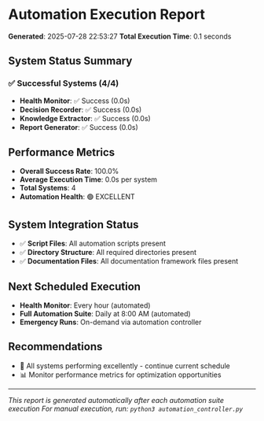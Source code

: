 # Automation Execution Report
**Generated**: 2025-07-28 22:53:27
**Total Execution Time**: 0.1 seconds

## System Status Summary

### ✅ Successful Systems (4/4)
- **Health Monitor**: ✅ Success (0.0s)
- **Decision Recorder**: ✅ Success (0.0s)
- **Knowledge Extractor**: ✅ Success (0.0s)
- **Report Generator**: ✅ Success (0.0s)

## Performance Metrics
- **Overall Success Rate**: 100.0%
- **Average Execution Time**: 0.0s per system
- **Total Systems**: 4
- **Automation Health**: 🟢 EXCELLENT

## System Integration Status
- ✅ **Script Files**: All automation scripts present
- ✅ **Directory Structure**: All required directories present
- ✅ **Documentation Files**: All documentation framework files present

## Next Scheduled Execution
- **Health Monitor**: Every hour (automated)
- **Full Automation Suite**: Daily at 8:00 AM (automated)
- **Emergency Runs**: On-demand via automation controller

## Recommendations
- 🎉 All systems performing excellently - continue current schedule
- 📊 Monitor performance metrics for optimization opportunities

---
*This report is generated automatically after each automation suite execution*
*For manual execution, run: `python3 automation_controller.py`*
